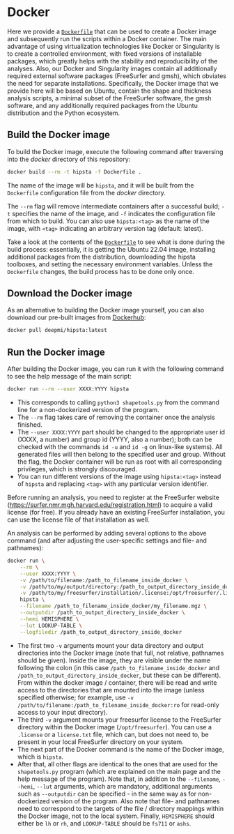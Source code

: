 # Docker

Here we provide a [`Dockerfile`](Dockerfile) that can be used to create a Docker image and subsequently run the scripts within a Docker container. The main advantage of using virtualization technologies like Docker or Singularity is to create a controlled environment, with fixed versions of installable packages, which greatly helps with the stability and reproducibility of the analyses. Also, our Docker and Singularity images contain all additionally required external software packages (FreeSurfer and gmsh), which obviates the need for separate installations. Specifically, the Docker image that we provide here will be based on Ubuntu, contain the shape and thickness analysis scripts, a minimal subset of the FreeSurfer software, the gmsh software, and any additionally required packages from the Ubuntu distribution and the Python ecosystem.

## Build the Docker image

To build the Docker image, execute the following command after traversing into the *docker* directory of this repository:

```bash
docker build --rm -t hipsta -f Dockerfile .
```
The name of the image will be `hipsta`, and it will be built from the `Dockerfile` configuration file from the *docker* directory.

The `--rm` flag will remove intermediate containers after a successful build; `-t` specifies the name of the image, and `-f` indicates the configuration file from which to build.  You can also use `hipsta:<tag>` as the name of the image, with `<tag>` indicating an arbitrary version tag (default: latest).

Take a look at the contents of the [`Dockerfile`](Dockerfile) to see what is done during the build process: essentially, it is getting the Ubuntu 22.04 image, installing additional packages from the distribution, downloading the hipsta toolboxes, and setting the necessary environment variables. Unless the `Dockerfile` changes, the build process has to be done only once.

## Download the Docker image

As an alternative to building the Docker image yourself, you can also download our pre-built images from [Dockerhub](https://hub.docker.com/r/deepmi/hipsta/tags):

```bash
docker pull deepmi/hipsta:latest
```

## Run the Docker image

After building the Docker image, you can run it with the following command to see the help message of the main script:

```bash
docker run --rm --user XXXX:YYYY hipsta
```

* This corresponds to calling `python3 shapetools.py` from the command line for a non-dockerized version of the program.
* The `--rm` flag takes care of removing the container once the analysis finished.
* The `--user XXXX:YYYY` part should be changed to the appropriate user id (XXXX, a number) and group id (YYYY, also a number); both can be checked with the commands `id -u` and `id -g` on linux-like systems). All generated files will then belong to the specified user and group. Without the flag, the Docker container will be run as root with all corresponding privileges, which is strongly discouraged.
* You can run different versions of the image using `hipsta:<tag>` instead of `hipsta` and replacing `<tag>` with any particular version identifier.

Before running an analysis, you need to register at the FreeSurfer website (https://surfer.nmr.mgh.harvard.edu/registration.html) to acquire a valid license (for free). If you already have an existing FreeSurfer installation, you can use the license file of that installation as well.

An analysis can be performed by adding several options to the above command (and after adjusting the user-specific settings and file- and pathnames):

```bash
docker run \
    --rm \
    --user XXXX:YYYY \
    -v /path/to/filename:/path_to_filename_inside_docker \
    -v /path/to/my/output/directory:/path_to_output_directory_inside_docker \
    -v /path/to/my/freesurfer/installation/.license:/opt/freesurfer/.license    
    hipsta \
    --filename /path_to_filename_inside_docker/my_filename.mgz \
    --outputdir /path_to_output_directory_inside_docker \
    --hemi HEMISPHERE \
    --lut LOOKUP-TABLE \
    --logfiledir /path_to_output_directory_inside_docker
```

* The first two `-v` arguments mount your data directory and output directories into the Docker image (note that full, not relative, pathnames should be given). Inside the image, they are visible under the name following the colon (in this case `/path_to_filename_inside_docker` and `/path_to_output_directory_inside_docker`, but these can be different). From within the docker image / container, there will be read and write access to the directories that are mounted into the image (unless specified otherwise; for example, use `-v /path/to/filename:/path_to_filename_inside_docker:ro` for read-only access to your input directory).
* The third `-v` argument mounts your freesurfer license to the FreeSurfer directory within the Docker image (`/opt/freesurfer`). You can use a `.license` or a `license.txt` file, which can, but does not need to, be present in your local FreeSurfer directory on your system.
* The next part of the Docker command is the name of the Docker image, which is `hipsta`.
* After that, all other flags are identical to the ones that are used for the `shapetools.py` program (which are explained on the main page and the help message of the program). Note that, in addition to the `--filename`, `--hemi`, `--lut` arguments, which are mandatory, additional arguments such as `--outputdir` can be specified - in the same way as for non-dockerized version of the program. Also note that file- and pathnames need to correspond to the targets of the file / directory mappings within the Docker image, not to the local system. Finally, `HEMISPHERE` should either be `lh` or `rh`, and `LOOKUP-TABLE` should be `fs711` or `ashs`.
